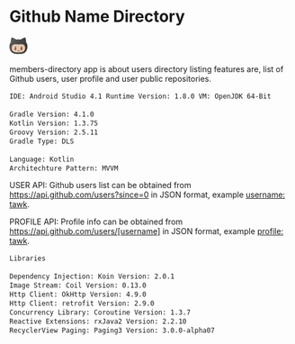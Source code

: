# Github Name Directory  

![alt text](https://github.com/johnjake/members-directory/blob/master/app/src/main/res/drawable/ic_github_logo.png)

members-directory app is about users directory listing features are, list of Github users, user profile and user public repositories.

    IDE: Android Studio 4.1 Runtime Version: 1.8.0 VM: OpenJDK 64-Bit

    Gradle Version: 4.1.0
    Kotlin Version: 1.3.75
    Groovy Version: 2.5.11
    Gradle Type: DLS

    Language: Kotlin
    Architechture Pattern: MVVM 

    
USER API: Github users list can be obtained from https://api.github.com/users?since=0  in JSON format, example [username: tawk](https://api.github.com/users?since=9743939).

PROFILE API: Profile info can be obtained from https://api.github.com/users/[username] in JSON format, example [profile: tawk](https://api.github.com/users/tawk).


    Libraries
    
    Dependency Injection: Koin Version: 2.0.1
    Image Stream: Coil Version: 0.13.0
    Http Client: OkHttp Version: 4.9.0
    Http Client: retrofit Version: 2.9.0
    Concurrency Library: Coroutine Version: 1.3.7
    Reactive Extensions: rxJava2 Version: 2.2.10
    RecyclerView Paging: Paging3 Version: 3.0.0-alpha07

